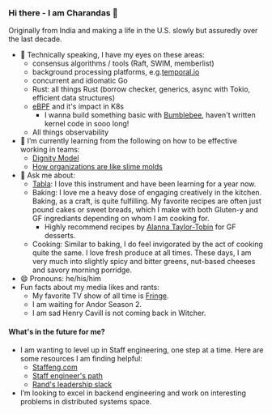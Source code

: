 ### Hi there - I am Charandas 👋

Originally from India and making a life in the U.S. slowly but assuredly over the last decade.

- 🔭 Technically speaking, I have my eyes on these areas:
  - consensus algorithms / tools (Raft, SWIM, memberlist)
  - background processing platforms, e.g.[temporal.io](https://temporal.io/)
  - concurrent and idiomatic Go
  - Rust: all things Rust (borrow checker, generics, async with Tokio, efficient data structures)
  - [eBPF](https://ebpf.io/) and it's impact in K8s
    - I wanna build something basic with [Bumblebee](https://github.com/solo-io/bumblebee), haven't written kernel code in sooo long!
  - All things observability
- 🌱 I’m currently learning from the following on how to be effective working in teams:
  - [Dignity Model](https://organizingengagement.org/models/dignity-model/)
  - [How organizations are like slime molds](https://komoroske.com/slime-mold/)
- 💬 Ask me about:
  - [Tabla](https://en.wikipedia.org/wiki/Tabla): I love this instrument and have been learning for a year now.
  - Baking: I love me a heavy dose of engaging creatively in the kitchen. Baking, as a craft, is quite fulfilling. My favorite recipes are often just pound cakes or sweet breads, which I make with both Gluten-y and GF ingrediants depending on whom I am cooking for.
    - Highly recommend recipes by [Alanna Taylor-Tobin](https://bojongourmet.com/) for GF desserts.
  - Cooking: Similar to baking, I do feel invigorated by the act of cooking quite the same. I love fresh produce at all times. These days, I am very much into slightly spicy and bitter greens, nut-based cheeses and savory morning porridge.
- 😄 Pronouns: he/his/him
- Fun facts about my media likes and rants:
  - My favorite TV show of all time is [Fringe](https://www.imdb.com/title/tt1119644/).
  - I am waiting for Andor Season 2.
  - I am sad Henry Cavill is not coming back in Witcher.

#### What's in the future for me? 

- I am wanting to level up in Staff engineering, one step at a time. Here are some resources I am finding helpful:
  - [Staffeng.com](https://staffeng.com/guides/staying-aligned-with-authority)
  - [Staff engineer's path](https://www.oreilly.com/library/view/the-staff-engineers/9781098118723/)
  - [Rand's leadership slack](https://randsinrepose.com/welcome-to-rands-leadership-slack/)
- I’m looking to excel in backend engineering and work on interesting problems in distributed systems space.
